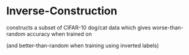 # Inverse-Construction
constructs a subset of CIFAR-10 dog/cat data which gives worse-than-random accuracy when trained on

(and better-than-random when training using inverted labels)

